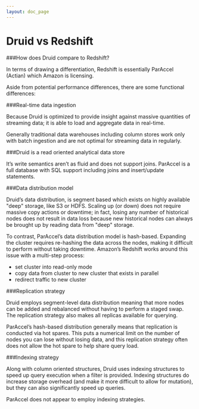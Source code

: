```yaml
---
layout: doc_page
---
```

Druid vs Redshift
=================


###How does Druid compare to Redshift?

In terms of drawing a differentiation, Redshift is essentially ParAccel (Actian) which Amazon is licensing.

Aside from potential performance differences, there are some functional differences:

###Real-time data ingestion

Because Druid is optimized to provide insight against massive quantities of streaming data; it is able to load and aggregate data in real-time.

Generally traditional data warehouses including column stores work only with batch ingestion and are not optimal for streaming data in regularly.

###Druid is a read oriented analytical data store

It’s write semantics aren’t as fluid and does not support joins. ParAccel is a full database with SQL support including joins and insert/update statements.

###Data distribution model

Druid’s data distribution, is segment based which exists on highly available "deep" storage, like S3 or HDFS. Scaling up (or down) does not require massive copy actions or downtime; in fact, losing any number of historical nodes does not result in data loss because new historical nodes can always be brought up by reading data from "deep" storage.

To contrast, ParAccel’s data distribution model is hash-based. Expanding the cluster requires re-hashing the data across the nodes, making it difficult to perform without taking downtime. Amazon’s Redshift works around this issue with a multi-step process:

* set cluster into read-only mode
* copy data from cluster to new cluster that exists in parallel
* redirect traffic to new cluster

###Replication strategy

Druid employs segment-level data distribution meaning that more nodes can be added and rebalanced without having to perform a staged swap. The replication strategy also makes all replicas available for querying.

ParAccel’s hash-based distribution generally means that replication is conducted via hot spares. This puts a numerical limit on the number of nodes you can lose without losing data, and this replication strategy often does not allow the hot spare to help share query load.

###Indexing strategy

Along with column oriented structures, Druid uses indexing structures to speed up query execution when a filter is provided. Indexing structures do increase storage overhead (and make it more difficult to allow for mutation), but they can also significantly speed up queries.

ParAccel does not appear to employ indexing strategies.
